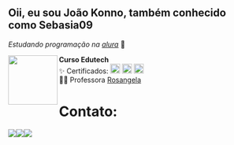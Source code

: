 <h2>Oii, eu sou João Konno, também conhecido como Sebasia09</h2>
<i>Estudando programação na <a href="https://cursos.alura.com.br/user/joao-konno">alura</a></i> 🤿

<p><img align=left src="https://thumbs.gfycat.com/SlimHorribleIcefish.webp" width=100 > <b>Curso Edutech<br></b>
✨  Certificados: <a href="https://cursos.alura.com.br/user/joao-konno/course/logica-programacao-pratica-com-desenho-animacoes-em-jogo/certificate"><img width=20 src="https://www.alura.com.br/assets/api/cursos/logica-programacao-pratica-com-desenho-animacoes-em-jogo.svg"></a>
<a href="https://cursos.alura.com.br/user/joao-konno/course/logica-programacao-javascript-html/certificate"><img width=20 src="https://www.alura.com.br/assets/api/cursos/logica-programacao-javascript-html.svg"></a>
<a href="https://cursos.alura.com.br/user/joao-konno/course/java-primeiros-passos/certificate"><img width=20 src="https://www.alura.com.br/assets/api/cursos/java-primeiros-passos.svg"></a>  <br>  
 👩‍🏫 Professora <a href="https://github.com/rosangelalves">Rosangela</a></p>

<h1> Contato:</h1>
<a href=""><img src="https://img.shields.io/badge/Gmail-D14836?style=for-the-badge&logo=gmail&logoColor=white"></a><a href=""><img src="https://img.shields.io/badge/Twitch-9146FF?style=for-the-badge&logo=twitch&logoColor=white"><a href="https://api.whatsapp.com/send?phone=5541988520533"><img src="https://img.shields.io/badge/WhatsApp-25D366?style=for-the-badge&logo=whatsapp&logoColor=white">
